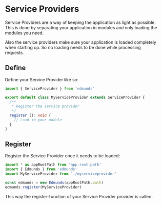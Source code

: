 # Service Providers

Service Providers are a way of keeping the application as light as possible.
This is done by separating your application in modules and only loading the
modules you need.

Also the service providers make sure your application is loaded completely
when starting up. So no loading needs to be done while processing requests.


## Define

Define your Service Provider like so:

```typescript
import { ServiceProvider } from 'edmunds'

export default class MyServiceProvider extends ServiceProvider {
  /**
   * Register the service provider
   */
  register (): void {
    // Load in your module
  }
}
```


## Register

Register the Service Provider once it needs to be loaded:

```typescript
import * as appRootPath from 'app-root-path'
import { Edmunds } from 'edmunds'
import MyServiceProvider from './myserviceprovider'

const edmunds = new Edmunds(appRootPath.path)
edmunds.register(MyServiceProvider)
```

This way the register-function of your Service Provider provider is called.
